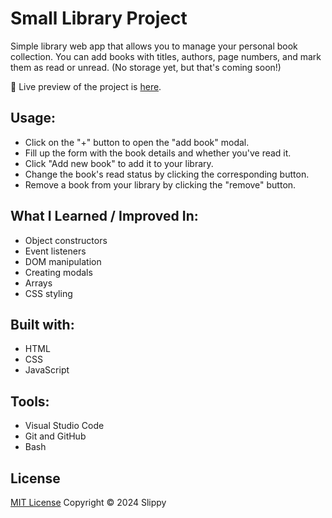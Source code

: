 # Small Library Project

Simple library web app that allows you to manage your personal book collection. You can add books with titles, authors, page numbers, and mark them as read or unread. (No storage yet, but that's coming soon!)

🔗 Live preview of the project is [here](https://slippyishappy.github.io/library/).

## Usage:

- Click on the "+" button to open the "add book" modal.
- Fill up the form with the book details and whether you've read it.
- Click "Add new book" to add it to your library.
- Change the book's read status by clicking the corresponding button.
- Remove a book from your library by clicking the "remove" button.

## What I Learned / Improved In:

- Object constructors
- Event listeners
- DOM manipulation
- Creating modals
- Arrays
- CSS styling

## Built with:

- HTML
- CSS
- JavaScript

## Tools:

- Visual Studio Code
- Git and GitHub
- Bash

## License

[MIT License](https://github.com/slippyishappy/library/tree/main?tab=MIT-1-ov-file)
Copyright © 2024 Slippy
